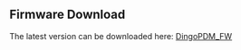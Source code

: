 
## Firmware Download

The latest version can be downloaded here: [DingoPDM_FW](https://github.com/corygrant/DingoConfigurator/releases)